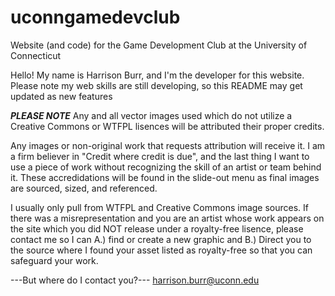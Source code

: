 # uconngamedevclub
Website (and code) for the Game Development Club at the University of Connecticut

Hello! My name is Harrison Burr, and I'm the developer for this website. Please note my web skills are still developing, so
this README may get updated as new features 

***PLEASE NOTE***
Any and all vector images used which do not utilize a Creative Commons or WTFPL lisences will be attributed their proper credits.

Any images or non-original work that requests attribution will receive it. I am a firm believer in "Credit where credit is due",
and the last thing I want to use a piece of work without recognizing the skill of an artist or team behind it. These accredidations
will be found in the slide-out menu as final images are sourced, sized, and referenced.

I usually only pull from WTFPL and Creative Commons image sources. If there was a misrepresentation and you are an artist whose
work appears on the site which you did NOT release under a royalty-free lisence, please contact me so I can A.) find or create a
new graphic and B.) Direct you to the source where I found your asset listed as royalty-free so that you can safeguard your work.

---But where do I contact you?---
harrison.burr@uconn.edu
